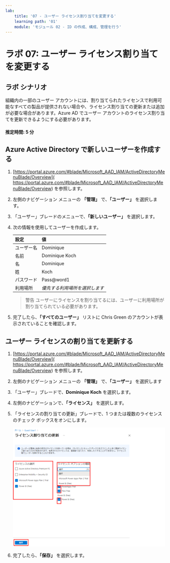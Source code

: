```yaml
---
lab:
    title: '07 - ユーザー ライセンス割り当てを変更する'
    learning path: '01'
    module: 'モジュール 02 - ID の作成、構成、管理を行う'
---
```


# ラボ 07: ユーザー ライセンス割り当てを変更する

## ラボ シナリオ

組織内の一部のユーザー アカウントには、割り当てられたライセンスで利用可能なすべての製品が提供されない場合や、ライセンス割り当ての更新または追加が必要な場合があります。Azure AD でユーザー アカウントのライセンス割り当てを更新できるようにする必要があります。

#### 推定時間: 5 分

## Azure Active Directory で新しいユーザーを作成する

1. [https://portal.azure.com/#blade/Microsoft_AAD_IAM/ActiveDirectoryMenuBlade/Overview]( https://portal.azure.com/#blade/Microsoft_AAD_IAM/ActiveDirectoryMenuBlade/Overview) を参照します。

1. 左側のナビゲーション メニューの **「管理」** で、**「ユーザー」** を選択します。

1. 「ユーザー」ブレードのメニューで、**「新しいユーザー」** を選択します。

1. 次の情報を使用してユーザーを作成します。

    | **設定**| **値**|
    | :--- | :--- |
    | ユーザー名| Dominique|
    | 名前| Dominique Koch|
    | 名| Dominique|
    | 姓| Koch|
    | パスワード| Pass@word1|
    | 利用場所| *優先する利用場所を選択します*|

    >警告
    >ユーザーにライセンスを割り当てるには、ユーザーに利用場所が割り当てられている必要があります。

1. 完了したら、**「すべてのユーザー」** リストに Chris Green のアカウントが表示されていることを確認します。

## ユーザー ライセンスの割り当てを更新する

1. [https://portal.azure.com/#blade/Microsoft_AAD_IAM/ActiveDirectoryMenuBlade/Overview]( https://portal.azure.com/#blade/Microsoft_AAD_IAM/ActiveDirectoryMenuBlade/Overview) を参照します。

1. 左側のナビゲーション メニューの **「管理」** で、**「ユーザー」** を選択します

1. 「ユーザー」ブレードで、**Dominique Koch** を選択します。

1. 左側のナビゲーションで、**「ライセンス」** を選択します。

1. 「ライセンスの割り当ての更新」ブレードで、1 つまたは複数のライセンスのチェック ボックスをオンにします。

    ![「ライセンスの割り当ての更新」ページとライセンス オプションが強調表示されている画面イメージ](./media/lp1-mod2-assign-user-license-options.png)

1. 完了したら、**「保存」** を選択します。
